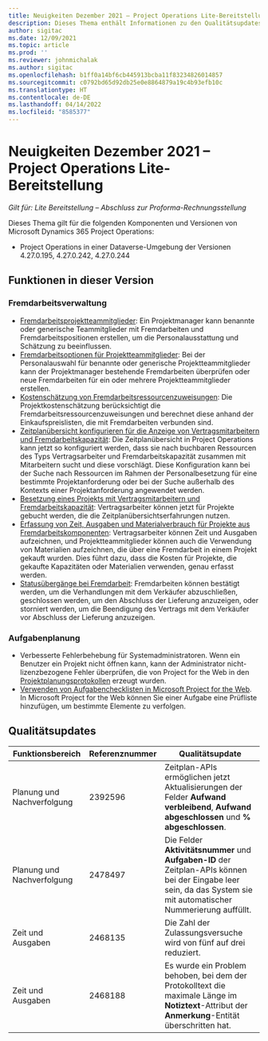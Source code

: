 ```yaml
---
title: Neuigkeiten Dezember 2021 – Project Operations Lite-Bereitstellung
description: Dieses Thema enthält Informationen zu den Qualitätsupdates, die in der Version vom Dezember 2021 der Project Operations Lite-Bereitstellung verfügbar sind.
author: sigitac
ms.date: 12/09/2021
ms.topic: article
ms.prod: ''
ms.reviewer: johnmichalak
ms.author: sigitac
ms.openlocfilehash: b1ff0a14bf6cb445913bcba11f83234826014857
ms.sourcegitcommit: c0792bd65d92db25e0e8864879a19c4b93efb10c
ms.translationtype: HT
ms.contentlocale: de-DE
ms.lasthandoff: 04/14/2022
ms.locfileid: "8585377"
---
```

# <a name="whats-new-december-2021---project-operations-lite-deployment"></a>Neuigkeiten Dezember 2021 – Project Operations Lite-Bereitstellung

_Gilt für: Lite Bereitstellung – Abschluss zur Proforma-Rechnungsstellung_

Dieses Thema gilt für die folgenden Komponenten und Versionen von Microsoft Dynamics 365 Project Operations:

- Project Operations in einer Dataverse-Umgebung der Versionen 4.27.0.195, 4.27.0.242, 4.27.0.244


## <a name="features-included-in-this-release"></a>Funktionen in dieser Version

### <a name="subcontract-management"></a>Fremdarbeitsverwaltung 

- [Fremdarbeitsprojektteammitglieder](../subcontracting/subcontracting-project-team-members.md): Ein Projektmanager kann benannte oder generische Teammitglieder mit Fremdarbeiten und Fremdarbeitspositionen erstellen, um die Personalausstattung und Schätzung zu beeinflussen.
- [Fremdarbeitsoptionen für Projektteammitglieder](../subcontracting/subcon-options.md): Bei der Personalauswahl für benannte oder generische Projektteammitglieder kann der Projektmanager bestehende Fremdarbeiten überprüfen oder neue Fremdarbeiten für ein oder mehrere Projektteammitglieder erstellen. 
- [Kostenschätzung von Fremdarbeitsressourcenzuweisungen](../subcontracting/costing-subcon-ra.md): Die Projektkostenschätzung berücksichtigt die Fremdarbeitsressourcenzuweisungen und berechnet diese anhand der Einkaufspreislisten, die mit Fremdarbeiten verbunden sind. 
- [Zeitplanübersicht konfigurieren für die Anzeige von Vertragsmitarbeitern und Fremdarbeitskapazität](../subcontracting/configure-sb-subcon.md): Die Zeitplanübersicht in Project Operations kann jetzt so konfiguriert werden, dass sie nach buchbaren Ressourcen des Typs Vertragsarbeiter und Fremdarbeitskapazität zusammen mit Mitarbeitern sucht und diese vorschlägt. Diese Konfiguration kann bei der Suche nach Ressourcen im Rahmen der Personalbesetzung für eine bestimmte Projektanforderung oder bei der Suche außerhalb des Kontexts einer Projektanforderung angewendet werden.
- [Besetzung eines Projekts mit Vertragsmitarbeitern und Fremdarbeitskapazität](../subcontracting/staffing-cw.md): Vertragsarbeiter können jetzt für Projekte gebucht werden, die die Zeitplanübersichtserfahrungen nutzen.
- [Erfassung von Zeit, Ausgaben und Materialverbrauch für Projekte aus Fremdarbeitskomponenten](../subcontracting/recording-subcon-actuals.md): Vertragsarbeiter können Zeit und Ausgaben aufzeichnen, und Projektteammitglieder können auch die Verwendung von Materialien aufzeichnen, die über eine Fremdarbeit in einem Projekt gekauft wurden. Dies führt dazu, dass die Kosten für Projekte, die gekaufte Kapazitäten oder Materialien verwenden, genau erfasst werden.
- [Statusübergänge bei Fremdarbeit](../subcontracting/subcon-states.md): Fremdarbeiten können bestätigt werden, um die Verhandlungen mit dem Verkäufer abzuschließen, geschlossen werden, um den Abschluss der Lieferung anzuzeigen, oder storniert werden, um die Beendigung des Vertrags mit dem Verkäufer vor Abschluss der Lieferung anzuzeigen.

### <a name="task-planning"></a>Aufgabenplanung
- Verbesserte Fehlerbehebung für Systemadministratoren. Wenn ein Benutzer ein Projekt nicht öffnen kann, kann der Administrator nicht-lizenzbezogene Fehler überprüfen, die von Project for the Web in den [Projektplanungsprotokollen](../../project-management/schedule-api-logs.md) erzeugt wurden.
- [Verwenden von Aufgabenchecklisten in Microsoft Project for the Web](https://support.microsoft.com/en-us/office/use-task-checklists-in-microsoft-project-for-the-web-c69bcf73-5c75-4ad3-9893-6d6f92360e9c). In Microsoft Project for the Web können Sie einer Aufgabe eine Prüfliste hinzufügen, um bestimmte Elemente zu verfolgen.

## <a name="quality-updates"></a>Qualitätsupdates

| **Funktionsbereich** | **Referenznummer** | **Qualitätsupdate** |
| --- | --- | --- |
| Planung und Nachverfolgung | 2392596 | Zeitplan-APIs ermöglichen jetzt Aktualisierungen der Felder **Aufwand verbleibend**, **Aufwand abgeschlossen** und **% abgeschlossen**. |
| Planung und Nachverfolgung | 2478497 | Die Felder **Aktivitätsnummer** und **Aufgaben-ID** der Zeitplan-APIs können bei der Eingabe leer sein, da das System sie mit automatischer Nummerierung auffüllt.|
| Zeit und Ausgaben | 2468135 | Die Zahl der Zulassungsversuche wird von fünf auf drei reduziert. |
| Zeit und Ausgaben | 2468188 | Es wurde ein Problem behoben, bei dem der Protokolltext die maximale Länge im **Notiztext**-Attribut der **Anmerkung**-Entität überschritten hat. |
